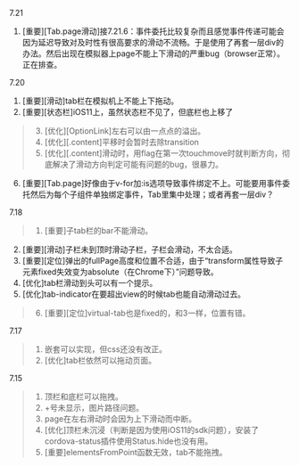 7.21

1. [重要][Tab.page滑动]接7.21.6：事件委托比较复杂而且感觉事件传递可能会因为延迟导致对及时性有很高要求的滑动不流畅。于是使用了再套一层div的办法。然后出现在模拟器上page不能上下滑动的严重bug（browser正常）。正在排查。

7.20

1. [重要][滑动]tab栏在模拟机上不能上下拖动。
2. [重要][状态栏]iOS11上，虽然状态栏不见了，但底栏也上移了
> 3. [优化][OptionLink]左右可以由一点点的溢出。
> 4. [优化][.content]平移时会暂时去除transition
> 5. [优化][.content]滑动时，用flag在第一次touchmove时就判断方向，彻底解决了滑动方向判定可能有问题的bug，很暴力。
6. [重要][Tab.page]好像由于v-for加:is选项导致事件绑定不上。可能要用事件委托然后为每个子组件单独绑定事件，Tab里集中处理；或者再套一层div？


7.18

> 1. [重要]子tab栏的bar不能滑动。
2. [重要][滑动]子栏未到顶时滑动子栏，子栏会滑动，不太合适。
3. [重要][定位]弹出的fullPage高度和位置不合适，由于“transform属性导致子元素fixed失效变为absolute（在Chrome下）”问题导致。
4. [优化]tab栏滑动到头可以有一个提示。
5. [优化]tab-indicator在要超出view的时候tab也能自动滑动过去。
> 6. [重要][定位]virtual-tab也是fixed的，和3一样，位置有错。


7.17

> 1. 嵌套可以实现，但css还没有改正。
> 2. [优化]tab栏依然可以拖动页面。


7.15

> 1. 顶栏和底栏可以拖拽。
> 2. +号未显示，图片路径问题。
> 3. page在左右滑动时会因为上下滑动而中断。
> 4. [优化]顶栏未沉浸（判断是因为使用iOS11的sdk问题），安装了cordova-status插件使用Status.hide也没有用。
> 5. [重要]elementsFromPoint函数无效，tab不能拖拽。